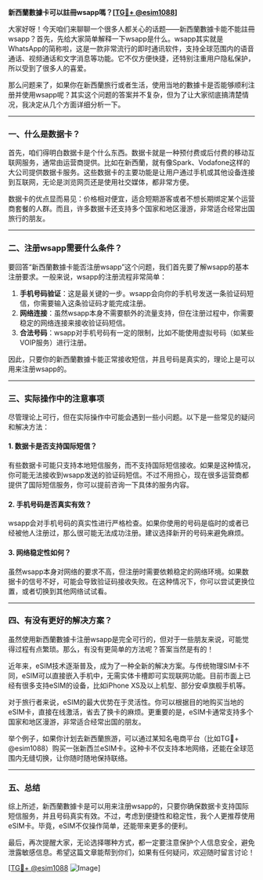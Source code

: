 **新西蘭數據卡可以註冊wsapp嗎？[[TG💪+ @esim1088](https://t.me/s/esim1088)]**

大家好呀！今天咱们来聊聊一个很多人都关心的话题——新西蘭數據卡能不能註冊wsapp？首先，先给大家简单解释一下wsapp是什么。wsapp其实就是WhatsApp的简称啦，这是一款非常流行的即时通讯软件，支持全球范围内的语音通话、视频通话和文字消息等功能。它不仅方便快捷，还特别注重用户隐私保护，所以受到了很多人的喜爱。

那么问题来了，如果你在新西蘭旅行或者生活，使用当地的數據卡是否能够顺利注册并使用wsapp呢？其实这个问题的答案并不复杂，但为了让大家彻底搞清楚情况，我决定从几个方面详细分析一下。

---

### 一、什么是数据卡？

首先，咱们得明白数据卡是个什么东西。数据卡就是一种预付费或后付费的移动互联网服务，通常由运营商提供。比如在新西蘭，就有像Spark、Vodafone这样的大公司提供数据卡服务。这些数据卡的主要功能是让用户通过手机或其他设备连接到互联网，无论是浏览网页还是使用社交媒体，都非常方便。

数据卡的优点显而易见：价格相对便宜，适合短期游客或者不想长期绑定某个运营商套餐的人群。而且，许多数据卡还支持多个国家和地区漫游，非常适合经常出国旅行的朋友。

---

### 二、注册wsapp需要什么条件？

要回答“新西蘭數據卡能否注册wsapp”这个问题，我们首先要了解wsapp的基本注册要求。一般来说，wsapp的注册流程非常简单：

1. **手机号码验证**：这是最关键的一步。wsapp会向你的手机号发送一条验证码短信，你需要输入这条验证码才能完成注册。
2. **网络连接**：虽然wsapp本身不需要额外的流量支持，但在注册过程中，你需要稳定的网络连接来接收验证码短信。
3. **合法号码**：wsapp对手机号码有一定的限制，比如不能使用虚拟号码（如某些VOIP服务）进行注册。

因此，只要你的新西蘭數據卡能正常接收短信，并且号码是真实的，理论上是可以用来注册wsapp的。

---

### 三、实际操作中的注意事项

尽管理论上可行，但在实际操作中可能会遇到一些小问题。以下是一些常见的疑问和解决方法：

#### 1. 数据卡是否支持国际短信？
有些数据卡可能只支持本地短信服务，而不支持国际短信接收。如果是这种情况，你可能无法接收到wsapp发送的验证码短信。不过不用担心，现在很多运营商都提供了国际短信服务，你可以提前咨询一下具体的服务内容。

#### 2. 手机号码是否真实有效？
wsapp会对手机号码的真实性进行严格检查。如果你使用的号码是临时的或者已经被他人注册过，那么很可能无法成功注册。建议选择新开的号码来避免麻烦。

#### 3. 网络稳定性如何？
虽然wsapp本身对网络的要求不高，但注册时需要依赖稳定的网络环境。如果数据卡的信号不好，可能会导致验证码接收失败。在这种情况下，你可以尝试更换位置，或者切换到其他网络试试看。

---

### 四、有没有更好的解决方案？

虽然使用新西蘭數據卡注册wsapp是完全可行的，但对于一些朋友来说，可能觉得过程有点繁琐。那么，有没有更简单的方法呢？答案当然是有的！

近年来，eSIM技术逐渐普及，成为了一种全新的解决方案。与传统物理SIM卡不同，eSIM可以直接嵌入手机中，无需实体卡槽即可实现联网功能。目前市面上已经有很多支持eSIM的设备，比如iPhone XS及以上机型、部分安卓旗舰手机等。

对于旅行者来说，eSIM的最大优势在于灵活性。你可以根据目的地购买当地的eSIM卡，直接在线激活，省去了换卡的麻烦。更重要的是，eSIM卡通常支持多个国家和地区漫游，非常适合经常出国的朋友。

举个例子，如果你计划去新西蘭旅游，可以通过某知名电商平台（比如TG💪+ @esim1088）购买一张新西兰eSIM卡。这种卡不仅支持本地网络，还能在全球范围内无缝切换，让你随时随地保持联络。

---

### 五、总结

综上所述，新西蘭數據卡是可以用来注册wsapp的，只要你确保数据卡支持国际短信服务，并且号码真实有效。不过，考虑到便捷性和稳定性，我个人更推荐使用eSIM卡。毕竟，eSIM不仅操作简单，还能带来更多的便利。

最后，再次提醒大家，无论选择哪种方式，都一定要注意保护个人信息安全，避免泄露敏感信息。希望这篇文章能帮到你们，如果有任何疑问，欢迎随时留言讨论！

[[TG💪+ @esim1088](https://t.me/s/esim1088) ![Image](https://i.postimg.cc/4NQfJmqS/Snipaste-2025-05-13-00-14-12.png)]